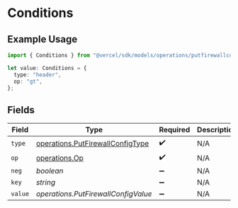 # Conditions

## Example Usage

```typescript
import { Conditions } from "@vercel/sdk/models/operations/putfirewallconfig.js";

let value: Conditions = {
  type: "header",
  op: "gt",
};
```

## Fields

| Field                                                                                | Type                                                                                 | Required                                                                             | Description                                                                          |
| ------------------------------------------------------------------------------------ | ------------------------------------------------------------------------------------ | ------------------------------------------------------------------------------------ | ------------------------------------------------------------------------------------ |
| `type`                                                                               | [operations.PutFirewallConfigType](../../models/operations/putfirewallconfigtype.md) | :heavy_check_mark:                                                                   | N/A                                                                                  |
| `op`                                                                                 | [operations.Op](../../models/operations/op.md)                                       | :heavy_check_mark:                                                                   | N/A                                                                                  |
| `neg`                                                                                | *boolean*                                                                            | :heavy_minus_sign:                                                                   | N/A                                                                                  |
| `key`                                                                                | *string*                                                                             | :heavy_minus_sign:                                                                   | N/A                                                                                  |
| `value`                                                                              | *operations.PutFirewallConfigValue*                                                  | :heavy_minus_sign:                                                                   | N/A                                                                                  |